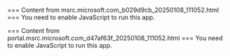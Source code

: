 === Content from msrc.microsoft.com_b029d9cb_20250108_111052.html ===
You need to enable JavaScript to run this app.

=== Content from portal.msrc.microsoft.com_d47af63f_20250108_111052.html ===
You need to enable JavaScript to run this app.
